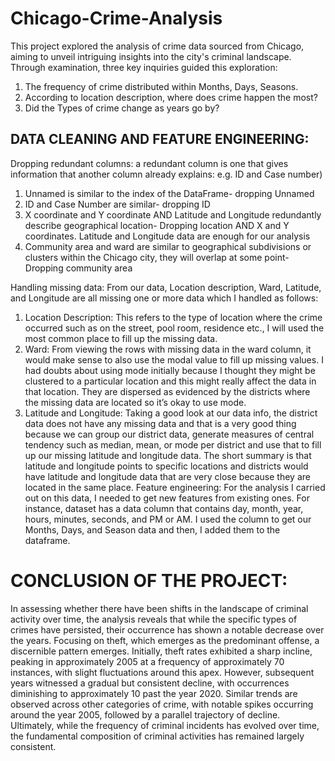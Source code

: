 # Chicago-Crime-Analysis

This project explored the analysis of crime data sourced from Chicago, aiming to unveil intriguing insights into the city's criminal landscape. Through examination, three key inquiries guided this exploration:
1.	The frequency of crime distributed within Months, Days, Seasons.
2.	According to location description, where does crime happen the most?
3.	Did the Types of crime change as years go by?

## DATA CLEANING AND FEATURE ENGINEERING:
Dropping redundant columns: a redundant column is one that gives information that another column already explains: e.g. ID and Case number)
1. Unnamed is similar to the index of the DataFrame- dropping Unnamed
2. ID and Case Number are similar- dropping ID
3. X coordinate and Y coordinate AND Latitude and Longitude redundantly describe geographical location- Dropping location AND X and Y coordinates. Latitude and Longitude data are enough for our analysis
4. Community area and ward are similar to geographical subdivisions or clusters within the Chicago city, they will overlap at some point- Dropping community area

Handling missing data: From our data, Location description, Ward, Latitude, and Longitude are all missing one or more data which I handled as follows:
1.	Location Description: This refers to the type of location where the crime occurred such as on the street, pool room, residence etc., I will used the most common place to fill up the missing data.
2.	Ward: From viewing the rows with missing data in the ward column, it would make sense to also use the modal value to fill up missing values. I had doubts about using mode initially because I thought they might be clustered to a particular location and this might really affect the data in that location. They are dispersed as evidenced by the districts where the missing data are located so it’s okay to use mode.
3.	Latitude and Longitude: Taking a good look at our data info, the district data does not have any missing data and that is a very good thing because we can group our district data, generate measures of central tendency such as median, mean, or mode per district and use that to fill up our missing latitude and longitude data. The short summary is that latitude and longitude points to specific locations and districts would have latitude and longitude data that are very close because they are located in the same place.
Feature engineering: For the analysis I carried out on this data, I needed to get new features from existing ones. For instance, dataset has a data column that contains day, month, year, hours, minutes, seconds, and PM or AM. I used the column to get our Months, Days, and Season data and then, I added them to the dataframe.

# CONCLUSION OF THE PROJECT:
In assessing whether there have been shifts in the landscape of criminal activity over time, the analysis reveals that while the specific types of crimes have persisted, their occurrence has shown a notable decrease over the years. Focusing on theft, which emerges as the predominant offense, a discernible pattern emerges. Initially, theft rates exhibited a sharp incline, peaking in approximately 2005 at a frequency of approximately 70 instances, with slight fluctuations around this apex. However, subsequent years witnessed a gradual but consistent decline, with occurrences diminishing to approximately 10 past the year 2020.
Similar trends are observed across other categories of crime, with notable spikes occurring around the year 2005, followed by a parallel trajectory of decline. Ultimately, while the frequency of criminal incidents has evolved over time, the fundamental composition of criminal activities has remained largely consistent.
